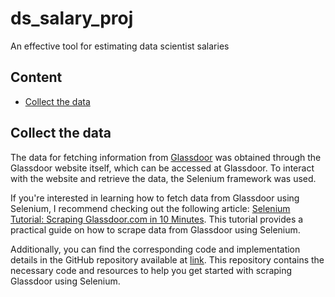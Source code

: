 # ds_salary_proj
An effective tool for estimating data scientist salaries

## Content

- [Collect the data](#collect-the-data)

## Collect the data


The data for fetching information from [Glassdoor](https://www.glassdoor.com/Job/index.htm) was obtained through the Glassdoor website itself, which can be accessed at Glassdoor. To interact with the website and retrieve the data, the Selenium framework was used.

If you're interested in learning how to fetch data from Glassdoor using Selenium, I recommend checking out the following article: [Selenium Tutorial: Scraping Glassdoor.com in 10 Minutes](https://mersakarya.medium.com/selenium-tutorial-scraping-glassdoor-com-in-10-minutes-3d0915c6d905). 
This tutorial provides a practical guide on how to scrape data from Glassdoor using Selenium.

Additionally, you can find the corresponding code and implementation details in the GitHub repository available at [link](https://github.com/arapfaik/scraping-glassdoor-selenium). This repository contains the necessary code and resources to help you get started with scraping Glassdoor using Selenium.

